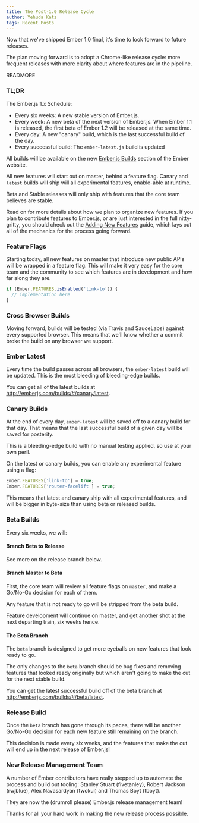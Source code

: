 ```yaml
---
title: The Post-1.0 Release Cycle
author: Yehuda Katz
tags: Recent Posts
---
```


Now that we've shipped Ember 1.0 final, it's time to look forward to future 
releases.

The plan moving forward is to adopt a Chrome-like release cycle: more frequent releases with more clarity about where features are in the pipeline.

READMORE

### TL;DR

The Ember.js 1.x Schedule:

* Every six weeks: A new stable version of Ember.js.
* Every week: A new beta of the next version of Ember.js. When
  Ember 1.1 is released, the first beta of Ember 1.2 will be released
  at the same time.
* Every day: A new "canary" build, which is the last successful build of
  the day.
* Every successful build: The `ember-latest.js` build is updated

All builds will be available on the new [Ember.js Builds][1] section of the
Ember website.

[1]: http://emberjs.com/builds/

All new features will start out on master, behind a feature flag. Canary
and `latest` builds will ship will all experimental features, enable-able
at runtime.

Beta and Stable releases will only ship with features that the core team
believes are stable.

Read on for more details about how we plan to organize new features. If
you plan to contribute features to Ember.js, or are just interested in
the full nitty-gritty, you should check out the [Adding New
Features](/guides/contributing/adding-new-features) guide, which lays
out all of the mechanics for the process going forward.

### Feature Flags

Starting today, all new features on master that introduce new public APIs
will be wrapped in a feature flag. This will make it very easy for the core
team and the community to see which features are in development and how far
along they are.

```js
if (Ember.FEATURES.isEnabled('link-to')) {
  // implementation here
}
```

### Cross Browser Builds

Moving forward, builds will be tested (via Travis and SauceLabs) against
every supported browser. This means that we'll know whether a commit broke
the build on any browser we support.

### Ember Latest

Every time the build passes across all browsers, the `ember-latest` build
will be updated. This is the most bleeding of bleeding-edge builds.

You can get all of the latest builds at http://emberjs.com/builds/#/canary/latest.

### Canary Builds

At the end of every day, `ember-latest` will be saved off to a canary build
for that day. That means that the last successful build of a given day will
be saved for posterity.

This is a bleeding-edge build with no manual testing applied, so use at
your own peril.

On the latest or canary builds, you can enable any experimental feature
using a flag:

```js
Ember.FEATURES['link-to'] = true;
Ember.FEATURES['router-facelift'] = true;
```

This means that latest and canary ship with all experimental features,
and will be bigger in byte-size than using beta or released builds.

### Beta Builds

Every six weeks, we will:

#### Branch Beta to Release

See more on the release branch below.

#### Branch Master to Beta

First, the core team will review all feature flags on `master`, and make
a Go/No-Go decision for each of them.

Any feature that is not ready to go will be stripped from the beta build.

Feature development will continue on master, and get another shot at the
next departing train, six weeks hence.

#### The Beta Branch

The `beta` branch is designed to get more eyeballs on new features that
look ready to go.

The only changes to the `beta` branch should be bug fixes and removing
features that looked ready originally but which aren't going to make the
cut for the next stable build.

You can get the latest successful build off of the beta branch at
http://emberjs.com/builds/#/beta/latest.

### Release Build

Once the `beta` branch has gone through its paces, there will be another
Go/No-Go decision for each new feature still remaining on the branch.

This decision is made every six weeks, and the features that make the cut
will end up in the next release of Ember.js!

### New Release Management Team

A number of Ember contributors have really stepped up to automate the
process and build out tooling: Stanley Stuart (fivetanley), Robert
Jackson (rwjblue), Alex Navasardyan (twokul) and Thomas Boyt (tboyt).

They are now the (drumroll please) Ember.js release management team!

Thanks for all your hard work in making the new release process
possible.
